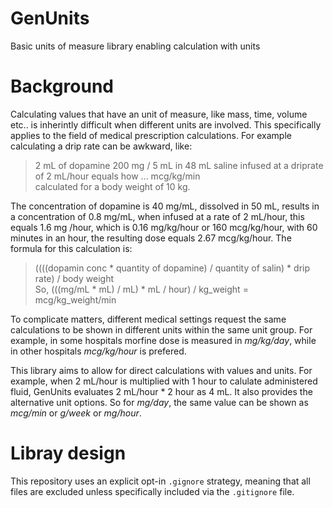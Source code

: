 # GenUnits
Basic units of measure library enabling calculation with units

# Background

Calculating values that have an unit of measure, like mass, time, volume etc.. is inherintly difficult when different units are involved. This specifically applies to the field of medical prescription calculations. For example calculating a drip rate can be awkward, like:

> 2 mL of dopamine 200 mg / 5 mL in 48 mL saline infused at a driprate of 2 mL/hour equals how ... mcg/kg/min </br>
> calculated for a body weight of 10 kg.

The concentration of dopamine is 40 mg/mL, dissolved in 50 mL, results in a concentration of 0.8 mg/mL, when infused at a rate of 2 mL/hour, this equals 1.6 mg /hour, which is 0.16 mg/kg/hour or 160 mcg/kg/hour, with 60 minutes in an hour, the resulting dose equals 2.67 mcg/kg/hour. The formula for this calculation is:

> ((((dopamin conc * quantity of dopamine) / quantity of salin) * drip rate) / body weight </br>
> So, (((mg/mL * mL) / mL) * mL / hour) / kg_weight = mcg/kg_weight/min

To complicate matters, different medical settings request the same calculations to be shown in different units within the same unit group. For example, in some hospitals morfine dose is measured in *mg/kg/day*, while in other hospitals *mcg/kg/hour* is prefered.

This library aims to allow for direct calculations with values and units. For example, when 2 mL/hour is multiplied with 1 hour to calulate administered fluid, GenUnits evaluates 2 mL/hour * 2 hour as 4 mL. It also provides the alternative unit options. So for *mg/day*, the same value can be shown as *mcg/min* or *g/week* or *mg/hour*.

# Libray design
This repository uses an explicit opt-in `.gignore` strategy, meaning that all files are excluded unless specifically included via the `.gitignore` file.


